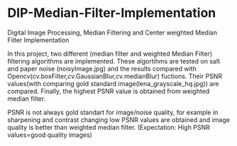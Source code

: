 # DIP-Median-Filter-Implementation

Digital Image Processing, Median Filtering and Center weighted Median Filter Implementation

In this project, two different (median filter and weighted Median Filter) filtering algorithms are implemented. These algortihms are tested on salt and paper noise (noisyImage.jpg) and the results compared with Opencv(cv.boxFilter,cv.GaussianBlur,cv.medianBlur) fuctions. Their PSNR values(with comparing gold standard image(lena_grayscale_hq.jpg)) are compared. Finally, the highest PSNR value is obtained from  weighted median filter.

PSNR is not always gold standart for image/noise quality, for example in sharpening and contrast changing low PSNR values are obtained and image quality is better than weighted median filter. (Expectation: High PSNR values=good quality images)

